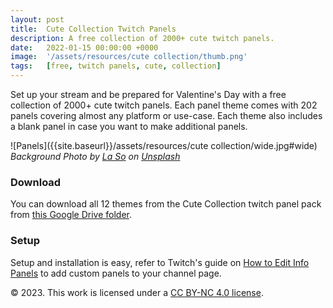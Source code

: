 ```yaml
---
layout: post
title:  Cute Collection Twitch Panels
description: A free collection of 2000+ cute twitch panels.
date:   2022-01-15 00:00:00 +0000
image:  '/assets/resources/cute collection/thumb.png'
tags:   [free, twitch panels, cute, collection]
---
```

Set up your stream and be prepared for Valentine's Day with a free collection of 2000+ cute twitch panels. Each panel theme comes with 202 panels covering almost any platform or use-case. Each theme also includes a blank panel in case you want to make additional panels.
  
![Panels]({{site.baseurl}}/assets/resources/cute collection/wide.jpg#wide)
*Background Photo by [La So](https://unsplash.com/photos/vk4vjTNVrTg) on [Unsplash](https://unsplash.com/)*

### Download

You can download all 12 themes from the Cute Collection twitch panel pack from [this Google Drive folder](https://drive.google.com/drive/folders/1AQA-ap_fc0llVvDFqyWG8am14-6heU5M).

### Setup

Setup and installation is easy, refer to Twitch's guide on [How to Edit Info Panels](https://help.twitch.tv/s/article/how-to-edit-info-panels?language=en_US) to add custom panels to your channel page.

© 2023. This work is licensed under a [CC BY-NC 4.0 license](https://creativecommons.org/licenses/by-nc/4.0/). 